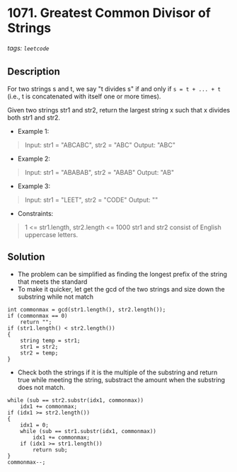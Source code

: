 # 1071. Greatest Common Divisor of Strings
###### tags: `leetcode`
## Description
For two strings s and t, we say "t divides s" if and only if `s = t + ... + t` (i.e., t is concatenated with itself one or more times).

Given two strings str1 and str2, return the largest string x such that x divides both str1 and str2.

- Example 1:
> Input: str1 = "ABCABC", str2 = "ABC"
Output: "ABC"

- Example 2:
> Input: str1 = "ABABAB", str2 = "ABAB"
Output: "AB"

- Example 3:
> Input: str1 = "LEET", str2 = "CODE"
Output: ""

- Constraints:

> 1 <= str1.length, str2.length <= 1000
str1 and str2 consist of English uppercase letters.

## Solution
- The problem can be simplified as finding the longest prefix of the string that meets the standard
- To make it quicker, let get the gcd of the two strings and size down the substring while not match
```cpp=
int commonmax = gcd(str1.length(), str2.length());
if (commonmax == 0)
    return "";
if (str1.length() < str2.length())
{
    string temp = str1;
    str1 = str2;
    str2 = temp;
}
```
- Check both the strings if it is the multiple of the substring and return true while meeting the string, substract the amount when the substring does not match.
```cpp=
while (sub == str2.substr(idx1, commonmax))
    idx1 += commonmax;
if (idx1 >= str2.length())
{
    idx1 = 0;
    while (sub == str1.substr(idx1, commonmax))
        idx1 += commonmax;
    if (idx1 >= str1.length())
        return sub;
}
commonmax--;
```
